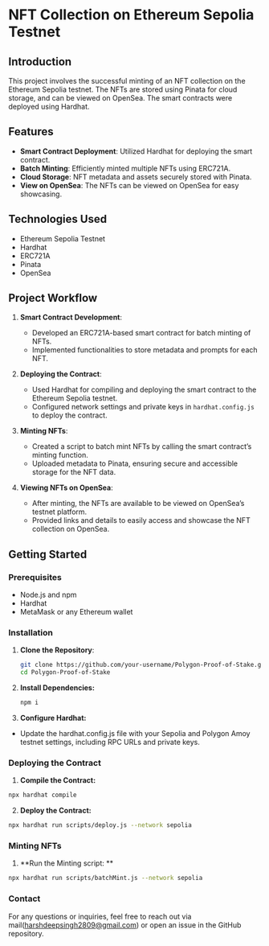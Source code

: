 # NFT Collection on Ethereum Sepolia Testnet

## Introduction
This project involves the successful minting of an NFT collection on the Ethereum Sepolia testnet. The NFTs are stored using Pinata for cloud storage, and can be viewed on OpenSea. The smart contracts were deployed using Hardhat.

## Features
- **Smart Contract Deployment**: Utilized Hardhat for deploying the smart contract.
- **Batch Minting**: Efficiently minted multiple NFTs using ERC721A.
- **Cloud Storage**: NFT metadata and assets securely stored with Pinata.
- **View on OpenSea**: The NFTs can be viewed on OpenSea for easy showcasing.

## Technologies Used
- Ethereum Sepolia Testnet
- Hardhat
- ERC721A
- Pinata
- OpenSea

## Project Workflow

1. **Smart Contract Development**:
   - Developed an ERC721A-based smart contract for batch minting of NFTs.
   - Implemented functionalities to store metadata and prompts for each NFT.

2. **Deploying the Contract**:
   - Used Hardhat for compiling and deploying the smart contract to the Ethereum Sepolia testnet.
   - Configured network settings and private keys in `hardhat.config.js` to deploy the contract.

3. **Minting NFTs**:
   - Created a script to batch mint NFTs by calling the smart contract’s minting function.
   - Uploaded metadata to Pinata, ensuring secure and accessible storage for the NFT data.

4. **Viewing NFTs on OpenSea**:
   - After minting, the NFTs are available to be viewed on OpenSea’s testnet platform.
   - Provided links and details to easily access and showcase the NFT collection on OpenSea.

## Getting Started

### Prerequisites
- Node.js and npm
- Hardhat
- MetaMask or any Ethereum wallet

### Installation

1. **Clone the Repository**:
   ```bash
   git clone https://github.com/your-username/Polygon-Proof-of-Stake.git
   cd Polygon-Proof-of-Stake 
   ```
2. **Install Dependencies:**
   ```bash
   npm i 
   ```
3. **Configure Hardhat:**
 - Update the hardhat.config.js file with your Sepolia and Polygon Amoy testnet settings, including RPC URLs and private keys.

### Deploying the Contract

1. **Compile the Contract:**
```bash
npx hardhat compile
```

2. **Deploy the Contract:**

```bash
npx hardhat run scripts/deploy.js --network sepolia
```

### Minting NFTs

1. **Run the Minting script: **
```bash
npx hardhat run scripts/batchMint.js --network sepolia
```

### Contact
For any questions or inquiries, feel free to reach out via mail(harshdeepsingh2809@gmail.com) or open an issue in the GitHub repository.
